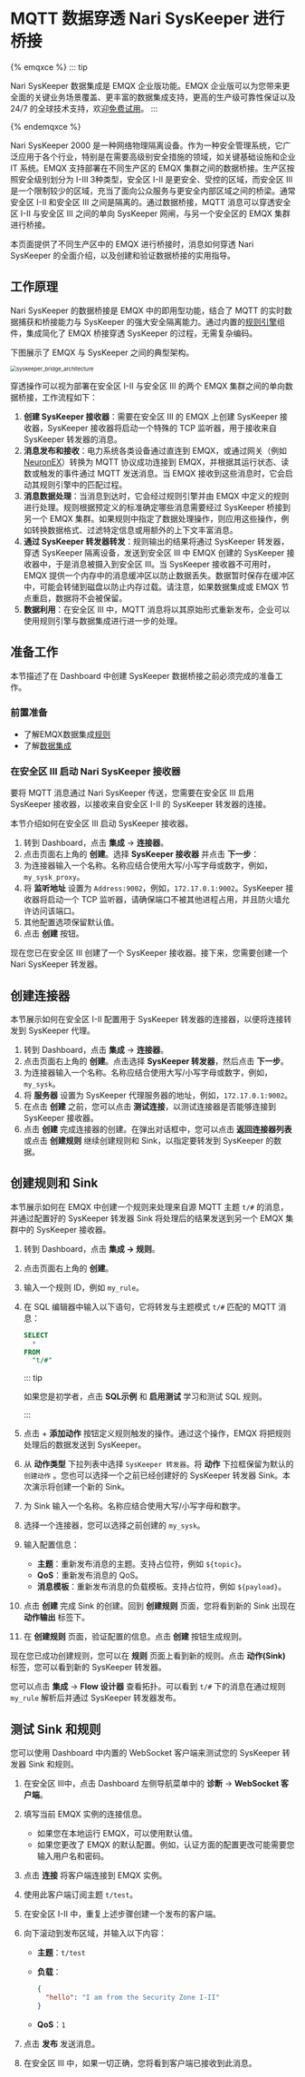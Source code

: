 # MQTT 数据穿透 Nari SysKeeper 进行桥接

{% emqxce %}
::: tip

Nari SysKeeper 数据集成是 EMQX 企业版功能。EMQX 企业版可以为您带来更全面的关键业务场景覆盖、更丰富的数据集成支持，更高的生产级可靠性保证以及 24/7 的全球技术支持，欢迎[免费试用](https://www.emqx.com/zh/try?product=enterprise)。
:::

{% endemqxce %}

Nari SysKeeper 2000 是一种网络物理隔离设备。作为一种安全管理系统，它广泛应用于各个行业，特别是在需要高级别安全措施的领域，如关键基础设施和企业 IT 系统。EMQX 支持部署在不同生产区的 EMQX 集群之间的数据桥接。生产区按照安全级别划分为 I-III 3种类型，安全区 I-II 是更安全、受控的区域，而安全区 III 是一个限制较少的区域，充当了面向公众服务与更安全内部区域之间的桥梁。通常安全区 I-II 和安全区 III 之间是隔离的。通过数据桥接，MQTT 消息可以穿透安全区 I-II 与安全区 III 之间的单向 SysKeeper 网闸，与另一个安全区的 EMQX 集群进行桥接。

本页面提供了不同生产区中的 EMQX 进行桥接时，消息如何穿透 Nari SysKeeper 的全面介绍，以及创建和验证数据桥接的实用指导。

## 工作原理

Nari SysKeeper 的数据桥接是 EMQX 中的即用型功能，结合了 MQTT 的实时数据捕获和桥接能力与 SysKeeper 的强大安全隔离能力。通过内置的[规则引擎](./rules.md)组件，集成简化了 EMQX 桥接穿透 SysKeeper 的过程，无需复杂编码。

下图展示了 EMQX 与 SysKeeper 之间的典型架构。

<img src="./assets/syskeeper_bridge_architecture.png" alt="syskeeper_bridge_architecture" style="zoom:67%;" />

穿透操作可以视为部署在安全区 I-II 与安全区 III 的两个 EMQX 集群之间的单向数据桥接，工作流程如下：

1. **创建 SysKeeper 接收器**：需要在安全区 III 的 EMQX 上创建 SysKeeper 接收器，SysKeeper 接收器将启动一个特殊的 TCP 监听器，用于接收来自 SysKeeper 转发器的消息。
2. **消息发布和接收**：电力系统各类设备通过直连到 EMQX，或通过网关（例如 [NeuronEX](https://www.emqx.com/zh/products/neuronex)）转换为 MQTT 协议成功连接到 EMQX，并根据其运行状态、读数或触发的事件通过 MQTT 发送消息。当 EMQX 接收到这些消息时，它会启动其规则引擎中的匹配过程。
3. **消息数据处理**：当消息到达时，它会经过规则引擎并由 EMQX 中定义的规则进行处理。规则根据预定义的标准确定哪些消息需要经过 SysKeeper 桥接到另一个 EMQX 集群。如果规则中指定了数据处理操作，则应用这些操作，例如转换数据格式、过滤特定信息或用额外的上下文丰富消息。
4. **通过 SysKeeper 转发器转发**：规则输出的结果将通过 SysKeeper 转发器，穿透 SysKeeper 隔离设备，发送到安全区 III 中 EMQX 创建的 SysKeeper 接收器中，于是消息被摄入到安全区 III。当 SysKeeper 接收器不可用时，EMQX 提供一个内存中的消息缓冲区以防止数据丢失。数据暂时保存在缓冲区中，可能会转储到磁盘以防止内存过载。请注意，如果数据集成或 EMQX 节点重启，数据将不会被保留。
5. **数据利用**：在安全区 III 中，MQTT 消息将以其原始形式重新发布，企业可以使用规则引擎与数据集成进行进一步的处理。

<!-- 特性与优势在此处不适用 -->

## 准备工作

本节描述了在 Dashboard 中创建 SysKeeper 数据桥接之前必须完成的准备工作。

### 前置准备

- 了解EMQX数据集成[规则](./rules.md)
- 了解[数据集成](./data-bridges.md)

### 在安全区 III 启动 Nari SysKeeper 接收器

要将 MQTT 消息通过 Nari SysKeeper 传送，您需要在安全区 III 启用 SysKeeper 接收器，以接收来自安全区 I-II 的 SysKeeper 转发器的连接。

本节介绍如何在安全区 III 启动 SysKeeper 接收器。

1. 转到 Dashboard，点击 **集成** -> **连接器**。
2. 点击页面右上角的 **创建**。选择 **SysKeeper 接收器** 并点击 **下一步**：
3. 为连接器输入一个名称。名称应结合使用大写/小写字母或数字，例如，`my_sysk_proxy`。
4. 将 **监听地址** 设置为 `Address:9002`，例如，`172.17.0.1:9002`。SysKeeper 接收器将启动一个 TCP 监听器，请确保端口不被其他进程占用，并且防火墙允许访问该端口。
5. 其他配置选项保留默认值。
6. 点击 **创建** 按钮。

现在您已在安全区 III 创建了一个 SysKeeper 接收器。接下来，您需要创建一个 Nari SysKeeper 转发器。

## 创建连接器

本节展示如何在安全区 I-II 配置用于 SysKeeper 转发器的连接器，以便将连接转发到 SysKeeper 代理。

1. 转到 Dashboard，点击 **集成** -> **连接器**。
2. 点击页面右上角的 **创建**。点击选择 **SysKeeper 转发器**，然后点击 **下一步**。
3. 为连接器输入一个名称。名称应结合使用大写/小写字母或数字，例如，`my_sysk`。
4. 将 **服务器** 设置为 SysKeeper 代理服务器的地址，例如，`172.17.0.1:9002`。
5. 在点击 **创建** 之前，您可以点击 **测试连接**，以测试连接器是否能够连接到 SysKeeper 接收器。
6. 点击 **创建** 完成连接器的创建。在弹出对话框中，您可以点击 **返回连接器列表** 或点击 **创建规则** 继续创建规则和 Sink，以指定要转发到 SysKeeper 的数据。

## 创建规则和 Sink

本节展示如何在 EMQX 中创建一个规则来处理来自源 MQTT 主题 `t/#` 的消息，并通过配置好的 SysKeeper 转发器 Sink 将处理后的结果发送到另一个 EMQX 集群中的 SysKeeper 接收器。

1. 转到 Dashboard，点击 **集成 -> 规则**。

2. 点击页面右上角的 **创建**。

3. 输入一个规则 ID，例如 `my_rule`。

4. 在 SQL 编辑器中输入以下语句，它将转发与主题模式 `t/#` 匹配的 MQTT 消息：

   ```sql
   SELECT
     *
   FROM
     "t/#"
   ```

   ::: tip

   如果您是初学者，点击 **SQL示例** 和 **启用测试** 学习和测试 SQL 规则。

   :::

5. 点击 + **添加动作** 按钮定义规则触发的操作。通过这个操作，EMQX 将把规则处理后的数据发送到 SysKeeper。

6. 从 **动作类型** 下拉列表中选择 `SysKeeper 转发器`。将 **动作** 下拉框保留为默认的 `创建动作` 。您也可以选择一个之前已经创建好的 SysKeeper 转发器 Sink。本次演示将创建一个新的 Sink。

7. 为 Sink 输入一个名称。名称应结合使用大写/小写字母和数字。

8. 选择一个连接器，您可以选择之前创建的 `my_sysk`。

9. 输入配置信息：

   - **主题**：重新发布消息的主题。支持占位符，例如 `${topic}`。
   - **QoS**：重新发布消息的 QoS。
   - **消息模板**：重新发布消息的负载模板。支持占位符，例如 `${payload}`。

10. 点击 **创建** 完成 Sink 的创建。回到 **创建规则** 页面，您将看到新的 Sink 出现在 **动作输出** 标签下。

11. 在 **创建规则** 页面，验证配置的信息。点击 **创建** 按钮生成规则。

现在您已成功创建规则，您可以在 **规则** 页面上看到新的规则。点击 **动作(Sink)** 标签，您可以看到新的 SysKeeper 转发器。

您可以点击 **集成** -> **Flow 设计器** 查看拓扑。可以看到 `t/#` 下的消息在通过规则 `my_rule` 解析后并通过 SysKeeper 转发器发布。

## 测试 Sink 和规则

您可以使用 Dashboard 中内置的 WebSocket 客户端来测试您的 SysKeeper 转发器 Sink 和规则。

1. 在安全区 III中，点击 Dashboard 左侧导航菜单中的 **诊断** -> **WebSocket 客户端**。

2. 填写当前 EMQX 实例的连接信息。

   - 如果您在本地运行 EMQX，可以使用默认值。
   - 如果您更改了 EMQX 的默认配置。例如，认证方面的配置更改可能需要您输入用户名和密码。

3. 点击 **连接** 将客户端连接到 EMQX 实例。

4. 使用此客户端订阅主题 `t/test`。

5. 在安全区 I-II 中，重复上述步骤创建一个发布的客户端。

6. 向下滚动到发布区域，并输入以下内容：

   - **主题**：`t/test`

   - **负载**：

     ```json
     {
       "hello": "I am from the Security Zone I-II"
     }
     ```

   - **QoS**：`1`

7. 点击 **发布** 发送消息。

8. 在安全区 III 中，如果一切正确，您将看到客户端已接收到此消息。
